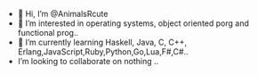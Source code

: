 - 👋 Hi, I’m @AnimalsRcute
- 👀 I’m interested in operating systems, object oriented porg and functional prog..
- 🌱 I’m currently learning Haskell, Java, C, C++, Erlang,JavaScript,Ruby,Python,Go,Lua,F#,C#..
-  I’m looking to collaborate on nothing ..


<!---
（＊＾Ｕ＾）
